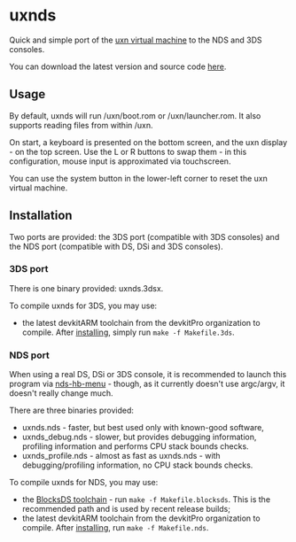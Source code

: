 # uxnds

Quick and simple port of the [uxn virtual machine](https://wiki.xxiivv.com/site/uxn.html) to the
NDS and 3DS consoles.

You can download the latest version and source code [here](https://github.com/asiekierka/uxnds/releases).

## Usage

By default, uxnds will run /uxn/boot.rom or /uxn/launcher.rom. It also supports reading files from within /uxn.

On start, a keyboard is presented on the bottom screen, and the uxn display - on the top screen.
Use the L or R buttons to swap them - in this configuration, mouse input is approximated via 
touchscreen.

You can use the system button in the lower-left corner to reset the uxn virtual machine.

## Installation

Two ports are provided: the 3DS port (compatible with 3DS consoles) and the NDS port (compatible with DS, DSi and 3DS consoles).

### 3DS port

There is one binary provided: uxnds.3dsx.

To compile uxnds for 3DS, you may use:

* the latest devkitARM toolchain from the devkitPro organization to compile. After [installing](https://devkitpro.org/wiki/Getting_Started), simply run `make -f Makefile.3ds`.

### NDS port

When using a real DS, DSi or 3DS console, it is recommended to launch this program via
[nds-hb-menu](https://github.com/devkitPro/nds-hb-menu) - though, as it currently doesn't use argc/argv,
it doesn't really change much.

There are three binaries provided:

* uxnds.nds - faster, but best used only with known-good software,
* uxnds_debug.nds - slower, but provides debugging information, profiling information and performs CPU stack bounds checks.
* uxnds_profile.nds - almost as fast as uxnds.nds - with debugging/profiling information, no CPU stack bounds checks.

To compile uxnds for NDS, you may use:

* the [BlocksDS toolchain](https://github.com/blocksds/sdk) - run `make -f Makefile.blocksds`. This is the recommended path and is used by recent release builds;
* the latest devkitARM toolchain from the devkitPro organization to compile. After [installing](https://devkitpro.org/wiki/Getting_Started), run `make -f Makefile.nds`.
